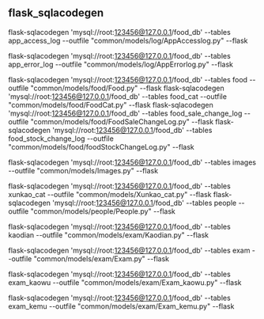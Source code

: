 ## flask_sqlacodegen
flask-sqlacodegen 'mysql://root:123456@127.0.0.1/food_db' --tables app_access_log --outfile "common/models/log/AppAccesslog.py"  --flask

flask-sqlacodegen 'mysql://root:123456@127.0.0.1/food_db' --tables app_error_log --outfile "common/models/log/AppErrorlog.py"  --flask

flask-sqlacodegen 'mysql://root:123456@127.0.0.1/food_db' --tables food --outfile "common/models/food/Food.py"  --flask
flask-sqlacodegen 'mysql://root:123456@127.0.0.1/food_db' --tables food_cat --outfile "common/models/food/FoodCat.py"  --flask
flask-sqlacodegen 'mysql://root:123456@127.0.0.1/food_db' --tables food_sale_change_log --outfile "common/models/food/FoodSaleChangeLog.py"  --flask
flask-sqlacodegen 'mysql://root:123456@127.0.0.1/food_db' --tables food_stock_change_log --outfile "common/models/food/foodStockChangeLog.py"  --flask

flask-sqlacodegen 'mysql://root:123456@127.0.0.1/food_db' --tables images --outfile "common/models/Images.py"  --flask


flask-sqlacodegen 'mysql://root:123456@127.0.0.1/food_db' --tables xunkao_cat --outfile "common/models/Xunkao_cat.py"  --flask
flask-sqlacodegen 'mysql://root:123456@127.0.0.1/food_db' --tables people --outfile "common/models/people/People.py"  --flask

flask-sqlacodegen 'mysql://root:123456@127.0.0.1/food_db' --tables kaodian --outfile "common/models/exam/Kaodian.py"  --flask

flask-sqlacodegen 'mysql://root:123456@127.0.0.1/food_db' --tables exam --outfile "common/models/exam/Exam.py"  --flask

flask-sqlacodegen 'mysql://root:123456@127.0.0.1/food_db' --tables exam_kaowu --outfile "common/models/exam/Exam_kaowu.py"  --flask

flask-sqlacodegen 'mysql://root:123456@127.0.0.1/food_db' --tables exam_kemu --outfile "common/models/exam/Exam_kemu.py"  --flask